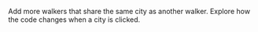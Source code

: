 Add more walkers that share the same city as another walker. Explore how the code changes when a city is clicked.
